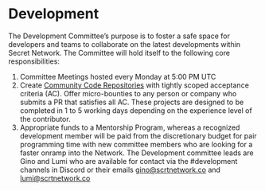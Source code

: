 # Development

The Development Committee’s purpose is to foster a safe space for developers and teams to collaborate on the latest developments within Secret Network. The Committee will hold itself to the following core responsibilities:

1. Committee Meetings hosted every Monday at 5:00 PM UTC
2. Create [Community Code Repositories](../../funding/developer-bounties/ccr-and-ccbl.md) with tightly scoped acceptance criteria (AC). Offer micro-bounties to any person or company who submits a PR that satisfies all AC. These projects are designed to be completed in 1 to 5 working days depending on the experience level of the contributor.
3. Appropriate funds to a Mentorship Program, whereas a recognized development member will be paid from the discretionary budget for pair programming time with new committee members who are looking for a faster onramp into the Network. The Development committee leads are Gino and Lumi who are available for contact via the #development channels in Discord or their emails gino@scrtnetwork.co and lumi@scrtnetwork.co
